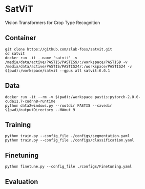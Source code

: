 # SatViT
Vision Transformers for Crop Type Recognition

## Container
```
git clone https://github.com/zlab-foss/satvit.git  
cd satvit
docker run -it --name 'satvit' -v /media/data/active/PASTIS/PASTIS9/:/workspace/PASTIS9 -v /media/data/active/PASTIS/PASTIS24/:/workspace/PASTIS24 -v $(pwd):/workspace/satvit --gpus all satvit:0.0.1
```

## Data
```
docker run -it --rm -v $(pwd):/workspace pastis:pytorch-2.0.0-cuda11.7-cudnn8-runtime
python data2windows.py --rootdir PASTIS --savedir $(pwd)/outputDirectory --HWout 9
```

## Training
```
python train.py --config_file ./configs/segmentation.yaml
python train.py --config_file ./configs/classification.yaml
```

## Finetuning
```
python finetune.py --config_file ./configs/Finetuning.yaml
```

## Evaluation